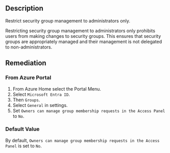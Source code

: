 
## Description

Restrict security group management to administrators only.

Restricting security group management to administrators only prohibits users from making changes to security groups. This ensures that security groups are appropriately managed and their management is not delegated to non-administrators.

## Remediation

### From Azure Portal

1. From Azure Home select the Portal Menu.
2. Select `Microsoft Entra ID`.
3. Then `Groups`.
4. Select `General` in settings.
5. Set `Owners can manage group membership requests in the Access Panel` to `No`.

### Default Value

By default, `Owners can manage group membership requests in the Access Panel` is set to `No`.